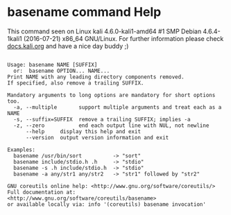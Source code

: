 # basename command Help
 
 This command seen on Linux kali 4.6.0-kali1-amd64 #1 SMP Debian 4.6.4-1kali1 (2016-07-21) x86_64 GNU/Linux. For further information please check [docs.kali.org](docs.kali.org) and have a nice day buddy ;) 

~~~

Usage: basename NAME [SUFFIX]
  or:  basename OPTION... NAME...
Print NAME with any leading directory components removed.
If specified, also remove a trailing SUFFIX.

Mandatory arguments to long options are mandatory for short options too.
  -a, --multiple       support multiple arguments and treat each as a NAME
  -s, --suffix=SUFFIX  remove a trailing SUFFIX; implies -a
  -z, --zero           end each output line with NUL, not newline
      --help     display this help and exit
      --version  output version information and exit

Examples:
  basename /usr/bin/sort          -> "sort"
  basename include/stdio.h .h     -> "stdio"
  basename -s .h include/stdio.h  -> "stdio"
  basename -a any/str1 any/str2   -> "str1" followed by "str2"

GNU coreutils online help: <http://www.gnu.org/software/coreutils/>
Full documentation at: <http://www.gnu.org/software/coreutils/basename>
or available locally via: info '(coreutils) basename invocation'

~~~
